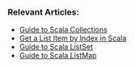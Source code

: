 ### Relevant Articles:

- [Guide to Scala Collections](https://www.baeldung.com/scala/collections)
- [Get a List Item by Index in Scala](https://www.baeldung.com/scala/list-get-item-by-index)
- [Guide to Scala ListSet](https://www.baeldung.com/scala/listset)
- [Guide to Scala ListMap](https://www.baeldung.com/scala/listmap)

